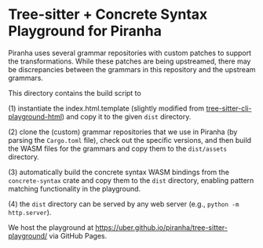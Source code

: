 # Tree-sitter + Concrete Syntax Playground for Piranha

Piranha uses several grammar repositories with custom patches to support the transformations. While
these patches are being upstreamed, there may be discrepancies between the grammars in this 
repository and the upstream grammars.

This directory contains the build script to

(1) instantiate the index.html.template (slightly modified from [tree-sitter-cli-playground-html]) 
  and copy it to the given `dist` directory.

(2) clone the (custom) grammar repositories that we use in Piranha (by parsing the `Cargo.toml` 
  file), check out the specific versions, and then build the WASM files for the grammars and copy
  them to the `dist/assets` directory.

(3) automatically build the concrete syntax WASM bindings from the `concrete-syntax` crate and copy 
  them to the `dist` directory, enabling pattern matching functionality in the playground.

(4) the `dist` directory can be served by any web server (e.g., `python -m http.server`). 

We host the playground at https://uber.github.io/piranha/tree-sitter-playground/ via GitHub Pages.


[tree-sitter-cli-playground-html]: https://github.com/tree-sitter/tree-sitter/blob/eaa10b279f208b47f65e77833d65763f072f3030/crates/cli/src/playground.html#L13